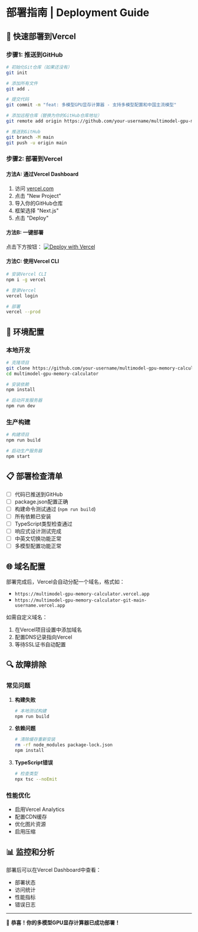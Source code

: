 # 部署指南 | Deployment Guide

## 🚀 快速部署到Vercel

### 步骤1: 推送到GitHub

```bash
# 初始化Git仓库（如果还没有）
git init

# 添加所有文件
git add .

# 提交代码
git commit -m "feat: 多模型GPU显存计算器 - 支持多模型配置和中国主流模型"

# 添加远程仓库（替换为你的GitHub仓库地址）
git remote add origin https://github.com/your-username/multimodel-gpu-memory-calculator.git

# 推送到GitHub
git branch -M main
git push -u origin main
```

### 步骤2: 部署到Vercel

#### 方法A: 通过Vercel Dashboard
1. 访问 [vercel.com](https://vercel.com)
2. 点击 "New Project"
3. 导入你的GitHub仓库
4. 框架选择 "Next.js"
5. 点击 "Deploy"

#### 方法B: 一键部署
点击下方按钮：
[![Deploy with Vercel](https://vercel.com/button)](https://vercel.com/new/clone?repository-url=https://github.com/your-username/multimodel-gpu-memory-calculator)

#### 方法C: 使用Vercel CLI
```bash
# 安装Vercel CLI
npm i -g vercel

# 登录Vercel
vercel login

# 部署
vercel --prod
```

## 🔧 环境配置

### 本地开发
```bash
# 克隆项目
git clone https://github.com/your-username/multimodel-gpu-memory-calculator.git
cd multimodel-gpu-memory-calculator

# 安装依赖
npm install

# 启动开发服务器
npm run dev
```

### 生产构建
```bash
# 构建项目
npm run build

# 启动生产服务器
npm start
```

## 📋 部署检查清单

- [ ] 代码已推送到GitHub
- [ ] package.json配置正确
- [ ] 构建命令测试通过 (`npm run build`)
- [ ] 所有依赖已安装
- [ ] TypeScript类型检查通过
- [ ] 响应式设计测试完成
- [ ] 中英文切换功能正常
- [ ] 多模型配置功能正常

## 🌐 域名配置

部署完成后，Vercel会自动分配一个域名，格式如：
- `https://multimodel-gpu-memory-calculator.vercel.app`
- `https://multimodel-gpu-memory-calculator-git-main-username.vercel.app`

如需自定义域名：
1. 在Vercel项目设置中添加域名
2. 配置DNS记录指向Vercel
3. 等待SSL证书自动配置

## 🔍 故障排除

### 常见问题

1. **构建失败**
   ```bash
   # 本地测试构建
   npm run build
   ```

2. **依赖问题**
   ```bash
   # 清除缓存重新安装
   rm -rf node_modules package-lock.json
   npm install
   ```

3. **TypeScript错误**
   ```bash
   # 检查类型
   npx tsc --noEmit
   ```

### 性能优化

- 启用Vercel Analytics
- 配置CDN缓存
- 优化图片资源
- 启用压缩

## 📊 监控和分析

部署后可以在Vercel Dashboard中查看：
- 部署状态
- 访问统计
- 性能指标
- 错误日志

---

🎉 **恭喜！你的多模型GPU显存计算器已成功部署！**